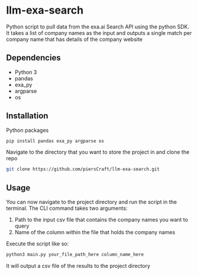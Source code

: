 # llm-exa-search

Python script to pull data from the exa.ai Search API using the python SDK. It takes a list of company names as the input and outputs a single match per company name that has details of the company website

## Dependencies
- Python 3
- pandas
- exa_py 
- argparse
- os

## Installation
Python packages
```sh
pip install pandas exa_py argparse os
```
Navigate to the directory that you want to store the project in and clone the repo
```sh
git clone https://github.com/piersCraft/llm-exa-search.git
```
## Usage
You can now navigate to the project directory and run the script in the terminal. The CLI command takes two arguments:
1. Path to the input csv file that contains the company names you want to query
2. Name of the column within the file that holds the company names

Execute the script like so:
```sh
python3 main.py your_file_path_here column_name_here
```
It will output a csv file of the results to the project directory
